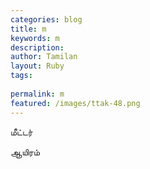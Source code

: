 ```yaml
---
categories: blog
title: m
keywords: m
description: 
author: Tamilan
layout: Ruby
tags: 
 
permalink: m
featured: /images/ttak-48.png
---
```

  
மீட்டர்  
  
ஆயிரம்